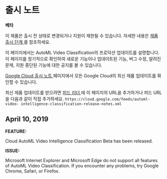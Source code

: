 #  출시 노트

**베타**

이 제품은 출시 전 상태로 변경되거나 지원이 제한될 수 있습니다. 자세한 내용은 [ 제품 출시 단계
](https://cloud.google.com/products?hl=ko#product-launch-stages) 를 참조하세요.

이 페이지에서는 AutoML Video Classification의 프로덕션 업데이트를 설명합니다. 이 페이지를 정기적으로 확인하여 새로운
기능이나 업데이트된 기능, 버그 수정, 알려진 문제, 지원 중단된 기능에 대한 공지를 볼 수 있습니다.

[ Google Cloud 출시 노트 ](https://cloud.google.com/release-notes?hl=ko) 페이지에서 모든
Google Cloud의 최신 제품 업데이트를 확인할 수 있습니다.

최신 제품 업데이트를 받으려면 [ 피드 리더
](https://wikipedia.org/wiki/Comparison_of_feed_aggregators) 에 이 페이지의 URL을
추가하거나 피드 URL을 다음과 같이 직접 추가하세요. ` https://cloud.google.com/feeds/automl-video-
intelligence-classification-release-notes.xml `

##  April 10, 2019

**FEATURE:**

Cloud AutoML Video Intelligence Classification Beta has been released.

**ISSUE:**

Microsoft Internet Explorer and Microsoft Edge do not support all features of
AutoML Video Classification. If you encounter any problems, try Google Chrome,
Safari, or Firefox.

